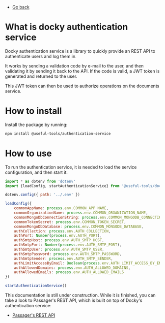 - [Go back](../README.md)

# What is docky authentication service

Docky authentication service is a library to quickly provide an REST API to authenticate users and log them in.

It works by sending a validation code by e-mail to the user, and then validating it by sending it back to the API. If the code is valid, a JWT token is generated and returned to the user.

This JWT token can then be used to authorize operations on the documents service.

# How to install

Install the package by running:

```bash
npm install @useful-tools/authentication-service
```

# How to use

To run the authentication service, it is needed to load the service configuration, and then start it.

```javascript
import * as dotenv from 'dotenv'
import {loadConfig, startAuthenticationService} from '@useful-tools/docky-authentication-service/dist'

dotenv.config({ path: '../.env' })

loadConfig({
    commonAppName: process.env.COMMON_APP_NAME,
    commonOrganizationName: process.env.COMMON_ORGANIZATION_NAME,
    commonMongoDbConnectionString: process.env.COMMON_MONGODB_CONNECTION_STRING,
    commonTokenSecret: process.env.COMMON_TOKEN_SECRET,
    commonMongoDbDatabase: process.env.COMMON_MONGODB_DATABASE,
    authCollection: process.env.AUTH_COLLECTION,
    authPort: Number(process.env.AUTH_PORT),
    authSmtpHost: process.env.AUTH_SMTP_HOST,
    authSmtpPort: Number(process.env.AUTH_SMTP_PORT),
    authSmtpUser: process.env.AUTH_SMTP_USER,
    authSmtpPassword: process.env.AUTH_SMTP_PASSWORD,
    authSmtpSender: process.env.AUTH_SMTP_SENDER,
    authLimitAccessByEmail: Boolean(process.env.AUTH_LIMIT_ACCESS_BY_EMAIL),
    authAllowedDomains: process.env.AUTH_ALLOWED_DOMAINS,
    authAllowedEmails: process.env.AUTH_ALLOWED_EMAILS
})

startAuthenticationService()
```

This documentation is still under construction. While it is finished, you can take a look to Passager's REST API, which is built on top of Docky's authentication service:

* [Passager's REST API](https://github.com/oegea/passager-password-manager/tree/main/backend)